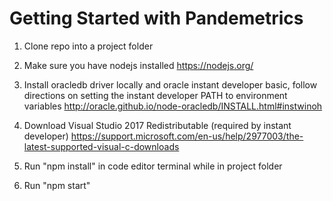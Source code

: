 # Getting Started with Pandemetrics

1. Clone repo into a project folder

2. Make sure you have nodejs installed
https://nodejs.org/

3. Install oracledb driver locally and oracle instant developer basic, follow directions on setting the instant developer PATH to environment variables
http://oracle.github.io/node-oracledb/INSTALL.html#instwinoh

3. Download Visual Studio 2017 Redistributable (required by instant developer)
https://support.microsoft.com/en-us/help/2977003/the-latest-supported-visual-c-downloads

4. Run "npm install" in code editor terminal while in project folder

5. Run "npm start"
